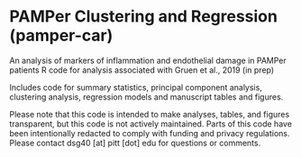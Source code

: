 # PAMPer Clustering and Regression (pamper-car)

An analysis of markers of inflammation and endothelial damage in PAMPer patients
R code for analysis associated with Gruen et al., 2019 (in prep)

Includes code for summary statistics, principal component analysis, clustering analysis, regression models and manuscript tables and figures.

Please note that this code is intended to make analyses, tables, and figures transparent, but this code is not actively maintained. Parts of this code have been intentionally redacted to comply with funding and privacy regulations. Please contact dsg40 [at] pitt [dot] edu for questions or comments.

